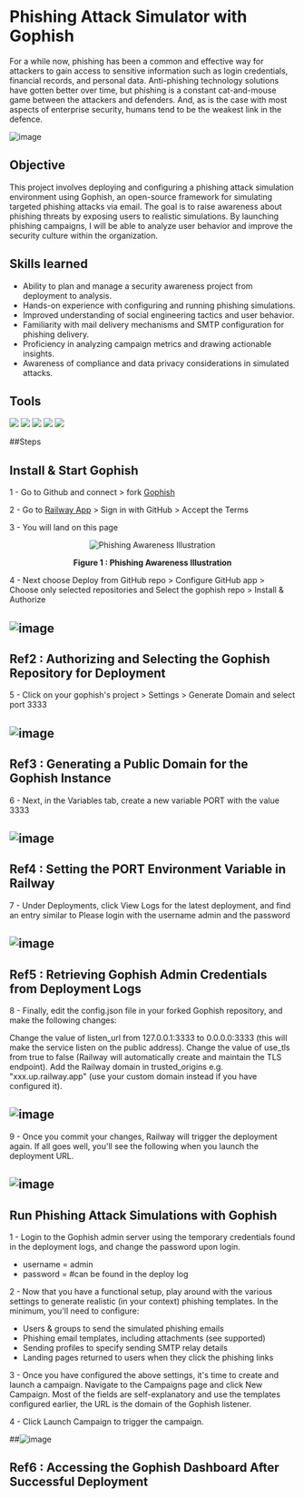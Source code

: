 # Phishing Attack Simulator with Gophish

For a while now, phishing has been a common and effective way for attackers to gain access to sensitive information such as login credentials, financial records, and personal data. Anti-phishing technology solutions have gotten better over time, but phishing is a constant cat-and-mouse game between the attackers and defenders. And, as is the case with most aspects of enterprise security, humans tend to be the weakest link in the defence.

![image](https://github.com/user-attachments/assets/45e4933b-7950-4970-9fa5-df30982c2f48)

## Objective

This project involves deploying and configuring a phishing attack simulation environment using Gophish, an open-source framework for simulating targeted phishing attacks via email. The goal is to raise awareness about phishing threats by exposing users to realistic simulations. By launching phishing campaigns, I will be able to analyze user behavior and improve the security culture within the organization.

## Skills learned
- Ability to plan and manage a security awareness project from deployment to analysis.
- Hands-on experience with configuring and running phishing simulations.
- Improved understanding of social engineering tactics and user behavior.
- Familiarity with mail delivery mechanisms and SMTP configuration for phishing delivery.
- Proficiency in analyzing campaign metrics and drawing actionable insights.
- Awareness of compliance and data privacy considerations in simulated attacks.

## Tools
<div>

<img src="https://img.shields.io/badge/Gophish-Phishing_Framework-005f87?style=for-the-badge&logo=gnometerminal&logoColor=white" />
<img src="https://img.shields.io/badge/Docker-Container_Tech-2496ED?style=for-the-badge&logo=docker&logoColor=white" />
<img src="https://img.shields.io/badge/Railway-Cloud_Deployment-0B0D0E?style=for-the-badge&logo=railway&logoColor=white" />
<img src="https://img.shields.io/badge/SMTP-Mail_Server_Config-EA4335?style=for-the-badge&logo=gmail&logoColor=white" />
<img src="https://img.shields.io/badge/Gophish_Dashboard-Campaign_Tracking-F4B400?style=for-the-badge&logo=googleanalytics&logoColor=white" />

</div>

##Steps

## Install & Start Gophish 
1 - Go to Github and connect > fork <a href="https://github.com/gophish/gophish">Gophish</a>

2 - Go to <a href="https://railway.app/">Railway App</a> > Sign in with GitHub > Accept the Terms

3 - You will land on this page 

<p align="center">
  <img src="https://github.com/user-attachments/assets/5ddcff68-1c1f-40b2-b984-f959af3390d4" alt="Phishing Awareness Illustration" />
</p>
<p align="center"><b>Figure 1 : Phishing Awareness Illustration</b></p>

4 - Next choose Deploy from GitHub repo > Configure GitHub app > Choose only selected repositories and Select the gophish repo > Install & Authorize

## ![image](https://github.com/user-attachments/assets/71c38b01-796d-4c87-b8e2-e47ef79e69ab)
## Ref2 : Authorizing and Selecting the Gophish Repository for Deployment
    
5 - Click on your gophish's project > Settings > Generate Domain and select port 3333

## ![image](https://github.com/user-attachments/assets/08242aaf-29de-4393-b897-20d6b22e4f39) 
## Ref3 : Generating a Public Domain for the Gophish Instance

6 - Next, in the Variables tab, create a new variable PORT with the value 3333

## ![image](https://github.com/user-attachments/assets/46c46f57-681f-49f9-8d60-560a5a0ee3bb)
## Ref4 : Setting the PORT Environment Variable in Railway

7 - Under Deployments, click View Logs for the latest deployment, and find an entry similar to Please login with the username admin and the password

## ![image](https://github.com/user-attachments/assets/6b318532-a111-46e3-adc7-3036a885bf40)
## Ref5 : Retrieving Gophish Admin Credentials from Deployment Logs

8 - Finally, edit the config.json file in your forked Gophish repository, and make the following changes:

Change the value of listen_url from 127.0.0.1:3333 to 0.0.0.0:3333 (this will make the service listen on the public address).
Change the value of use_tls from true to false (Railway will automatically create and maintain the TLS endpoint).
Add the Railway domain in trusted_origins e.g. "xxx.up.railway.app" (use your custom domain instead if you have configured it).

## ![image](https://github.com/user-attachments/assets/6996abdd-f0ff-4b19-b52a-c72d8a6e4345)

9 - Once you commit your changes, Railway will trigger the deployment again. If all goes well, you'll see the following when you launch the deployment URL.

## ![image](https://github.com/user-attachments/assets/06cc86ab-3482-4d6b-bd52-7bb24792a898)


## Run Phishing Attack Simulations with Gophish
1 - Login to the Gophish admin server using the temporary credentials found in the deployment logs, and change the password upon login.
- username = admin 
- password = #can be found in the deploy log

2 - Now that you have a functional setup, play around with the various settings to generate realistic (in your context) phishing templates. In the minimum, you'll need to configure:

- Users & groups to send the simulated phishing emails
- Phishing email templates, including attachments (see supported)
- Sending profiles to specify sending SMTP relay details
- Landing pages returned to users when they click the phishing links

3 - Once you have configured the above settings, it's time to create and launch a campaign. Navigate to the Campaigns page and click New Campaign. Most of the fields are self-explanatory and use the templates configured earlier, the URL is the domain of the Gophish listener.

4 - Click Launch Campaign to trigger the campaign.

##![image](https://github.com/user-attachments/assets/5459923c-2bae-4e2e-83bd-2bab21f2428d)
## Ref6 : Accessing the Gophish Dashboard After Successful Deployment
